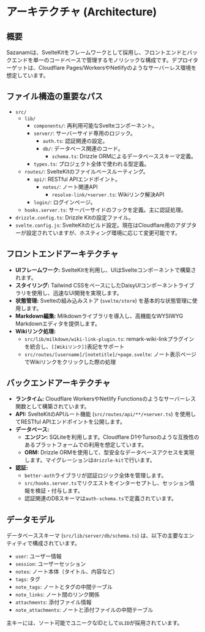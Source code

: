 # アーキテクチャ (Architecture)

## 概要

Sazanamiは、SvelteKitをフレームワークとして採用し、フロントエンドとバックエンドを単一のコードベースで管理するモノリシックな構成です。デプロイターゲットは、Cloudflare Pages/WorkersやNetlifyのようなサーバーレス環境を想定しています。

## ファイル構造の重要なパス

- `src/`
  - `lib/`
    - `components/`: 再利用可能なSvelteコンポーネント。
    - `server/`: サーバーサイド専用のロジック。
      - `auth.ts`: 認証関連の設定。
      - `db/`: データベース関連のコード。
        - `schema.ts`: Drizzle ORMによるデータベーススキーマ定義。
    - `types.ts`: プロジェクト全体で使われる型定義。
  - `routes/`: SvelteKitのファイルベースルーティング。
    - `api/`: RESTful APIエンドポイント。
      - `notes/`: ノート関連API
        - `resolve-link/+server.ts`: Wikiリンク解決API
    - `login/`: ログインページ。
  - `hooks.server.ts`: サーバーサイドのフックを定義。主に認証処理。
- `drizzle.config.ts`: Drizzle Kitの設定ファイル。
- `svelte.config.js`: SvelteKitのビルド設定。現在はCloudflare用のアダプターが設定されていますが、ホスティング環境に応じて変更可能です。

## フロントエンドアーキテクチャ

- **UIフレームワーク:** SvelteKitを利用し、UIはSvelteコンポーネントで構築されます。
- **スタイリング:** Tailwind CSSをベースにしたDaisyUIコンポーネントライブラリを使用し、迅速なUI開発を実現します。
- **状態管理:** Svelteの組み込みストア (`svelte/store`) を基本的な状態管理に使用します。
- **Markdown編集:** Milkdownライブラリを導入し、高機能なWYSIWYG Markdownエディタを提供します。
- **Wikiリンク処理:**
  - `src/lib/milkdown/wiki-link-plugin.ts`: remark-wiki-linkプラグインを統合し、`[[Wikiリンク]]`表記をサポート
  - `src/routes/[username]/[notetitle]/+page.svelte`: ノート表示ページでWikiリンクをクリックした際の処理

## バックエンドアーキテクチャ

- **ランタイム:** Cloudflare WorkersやNetlify Functionsのようなサーバーレス関数として構築されています。
- **API:** SvelteKitのAPIルート機能 (`src/routes/api/**/+server.ts`) を使用してRESTful APIエンドポイントを公開します。
- **データベース:**
  - **エンジン:** SQLiteを利用します。Cloudflare D1やTursoのような互換性のあるプラットフォームでの利用を想定しています。
  - **ORM:** Drizzle ORMを使用して、型安全なデータベースアクセスを実現します。マイグレーションは`drizzle-kit`で行います。
- **認証:**
  - `better-auth`ライブラリが認証ロジック全体を管理します。
  - `src/hooks.server.ts`でリクエストをインターセプトし、セッション情報を検証・付与します。
  - 認証関連のDBスキーマは`auth-schema.ts`で定義されています。

## データモデル

データベーススキーマ (`src/lib/server/db/schema.ts`) は、以下の主要なエンティティで構成されています。

- `user`: ユーザー情報
- `session`: ユーザーセッション
- `notes`: ノート本体（タイトル、内容など）
- `tags`: タグ
- `note_tags`: ノートとタグの中間テーブル
- `note_links`: ノート間のリンク関係
- `attachments`: 添付ファイル情報
- `note_attachments`: ノートと添付ファイルの中間テーブル

主キーには、ソート可能でユニークなIDとして`ULID`が採用されています。
